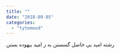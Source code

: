 ```yaml
---
title: ""
date: "2018-09-05"
categories: 
  - "tytomood"
---
```


رشته امید بی حاصل گسستن به ز امید بیهوده بستن

